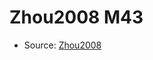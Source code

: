 <a name="material" />

# Zhou2008 M43
<script type="application/ld+json">
  {
    "@context": "https://schema.org/",
    "@type": "ChemicalSubstance",
    "http://purl.org/dc/terms/conformsTo":
      {
        "@type": "CreativeWork",
        "@id": "https://bioschemas.org/profiles/ChemicalSubstance/0.4-RELEASE/"
      },
    "@id": "https://egonw.github.io/nanowiki/nanowiki255.html#material",
    "name": "Zhou2008 M43",
    "sameAs": "http://127.0.0.1/mediawiki/index.php/Special:URIResolver/Zhou2008_M43"
  }
</script>


* Source: [Zhou2008](Zhou2008.md)
